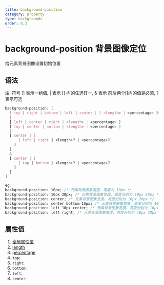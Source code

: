 ```yaml
---
title: background-position
category: property
type: backgrounds
order: 8.3
---
```


# background-position 背景图像定位

给元素背景图像设置初始位置

## 语法

注: 符号 [] 表示一组值, | 表示 [] 内的任选其一, & 表示 前后两个[]内的值是必须, ?表示可选

```css
background-position: [
  [ top | right | bottom | left | center | [ <length> | <percentage> ]{1, 2} ]
  |
  [ left | center | right | <length> | <percentage> ]
  [ top | center | bottom | <length> | <percentage> ]
  |
  [ center | [
      [ left | right ] <length>? | <percentage>?
    ]
  ]
  &
  [ center | [
      [ top | bottom ] <length>? | <percentage>?
    ]
  ]
]

eg:
background-position: 10px; /* 元素背景图象宽度、高度为 10px */
background-position: 10px 20px; /* 元素背景图象宽度、高度分别为 10px 20px */
background-position: center; /* 元素背景图象宽度、高度分别为 10px 20px */
background-position: center bottom 10px; /* 元素背景图象宽度、高度分别为 10px 20px */
background-position: left 10px center; /* 元素背景图象宽度、高度分别为 10px 20px */
background-position: left right; /* 元素背景图象宽度、高度分别为 10px 20px */
```

## 属性值

1. [全局属性值](/front-end/CSS/values#anchor-值类型)
1. [length](/front-end/CSS/values#anchor-值类型)
1. [percentage](/front-end/CSS/values#anchor-值类型)
1. `top`:
1. `right`:
1. `bottom`:
1. `left`:
1. `center`:
